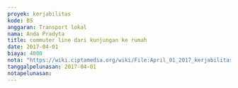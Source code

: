 ```yaml
---
proyek: kerjabilitas
kode: B5
anggaran: Transport lokal
nama: Anda Pradyta
title: commuter line dari kunjungan ke rumah
date: 2017-04-01
biaya: 4000
nota: "https://wiki.ciptamedia.org/wiki/File:April_01_2017_kerjabilitas_B5_commuter_2_anda.jpg"
tanggalpelunasan: 2017-04-01
notapelunasan:
---
```

